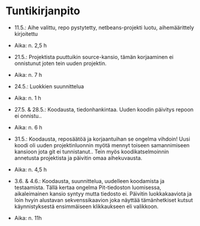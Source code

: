 # Tuntikirjanpito

* 11.5.: Aihe valittu, repo pystytetty, netbeans-projekti luotu, aihemäärittely kirjoitettu
* Aika: n. 2,5 h

* 21.5.: Projektista puuttuikin source-kansio, tämän korjaaminen ei onnistunut joten tein uuden projektin.
* Aika: n. 7 h

* 24.5.: Luokkien suunnittelua
* Aika: n. 1 h

* 27.5. & 28.5.: Koodausta, tiedonhankintaa. Uuden koodin päivitys repoon ei onnistu..
* Aika: n. 6 h

* 31.5.: Koodausta, reposäätöä ja korjaantuihan se ongelma vihdoin! Uusi koodi oli uuden projektinluonnin myötä mennyt toiseen samannimiseen kansioon jota git ei tunnistanut.. Tein myös koodikatselmoinnin annetusta projektista ja päivitin omaa aihekuvausta.
* Aika: n. 4,5 h

* 3.6. & 4.6.: Koodausta, suunnittelua, uudelleen koodamista ja testaamista. Tällä kertaa ongelma Pit-tiedoston luomisessa, aikaleimainen kansio syntyy mutta tiedosto ei. Päivitin luokkakaaviota ja loin hvyin alustavan sekvenssikaavion joka näyttää tämänhetkiset kutsut käynnistyksestä ensimmäiseen klikkaukseen eli valikkoon.
* Aika: n. 11h


